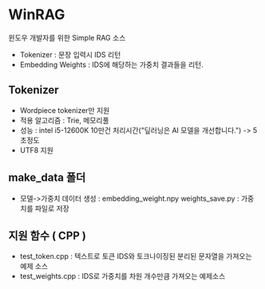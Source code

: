 # WinRAG
윈도우 개발자를 위한 Simple RAG 소스

- Tokenizer : 문장 입력시 IDS 리턴
- Embedding Weights : IDS에 해당하는 가중치 결과들을 리턴.

## Tokenizer
 - Wordpiece tokenizer만 지원
 - 적용 알고리즘 : Trie, 메모리풀
 - 성능 : intel i5-12600K 10만건 처리시간("딮러닝은 AI 모델을 개선합니다.") -> 5초정도
 - UTF8 지원

## make_data 폴더
 - 모델->가중치 데이터 생성 : embedding_weight.npy
   weights_save.py : 가중치를 파일로 저장

## 지원 함수 ( CPP )
 - test_token.cpp : 텍스트로 토큰 IDS와 토크나이징된 분리된 문자열을 가져오는 예제 소스
 - test_weights.cpp : IDS로 가중치를 차원 개수만큼 가져오는 예제소스

